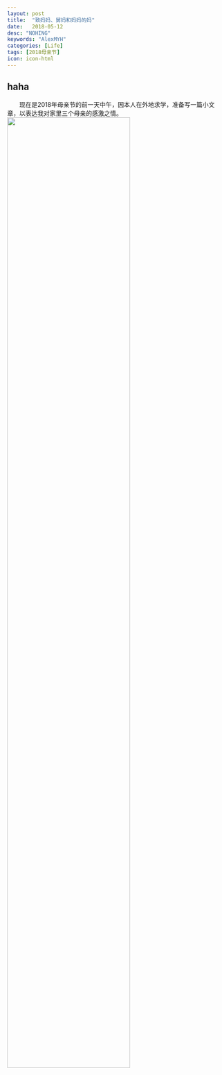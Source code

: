 ```yaml
---
layout: post
title:  "致妈妈、舅妈和妈妈的妈"
date:   2018-05-12
desc: "NOHING"
keywords: "AlexMYH"
categories: [Life]
tags: [2018母亲节]
icon: icon-html
---
```



## haha

&emsp;&emsp;现在是2018年母亲节的前一天中午，因本人在外地求学，准备写一篇小文章，以表达我对家里三个母亲的感激之情。
<img src="{{ site.img_path }}/blog/动图1.gif" width="75%">